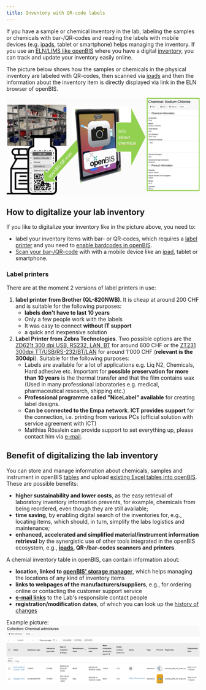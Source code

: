 ```yaml
---
title: Inventory with QR-code labels
---
```


If you have a sample or chemical inventory in the lab, labeling the samples or chemicals with bar-/QR-codes and reading the labels with mobile devices (e.g. [ipads](./ipads.md), tablet or smartphone) helps managing the inventory. 
If you use an [ELN/LIMS like openBIS](https://openbis.readthedocs.io/en/latest/user-documentation/general-users/general-overview.html) where you have a digital [inventory](https://openbis.readthedocs.io/en/latest/user-documentation/general-users/inventory-of-materials-and-methods.html#), you can track and update your inventory easily online. 

The picture below shows how the samples or chemicals in the physical inventory are labeled with QR-codes, then scanned via [ipads](./ipads.md) and then the information about the inventory item is directly displayed via link in the ELN browser of openBIS.

![picture of openBIS digital inventory](src/assets/openBIS/Bild/openBIS_digital_inventory.png)

## How to digitalize your lab inventory

If you like to digitalize your inventory like in the picture above, you need to:

- label your inventory items with bar- or QR-codes, which requires a [label printer](#label-printers) and you need to [enable bardcodes in openBIS](https://openbis.readthedocs.io/en/latest/user-documentation/general-users/barcodes.html#id1).
- [Scan your bar-/QR-code](https://openbis.readthedocs.io/en/latest/user-documentation/general-users/barcodes.html#scan-barcodes-from-mobile-devices) with with a mobile device like an [ipad](./ipads.md), tablet or smartphone.

### Label printers
There are at the moment 2 versions of label printers in use:

1. **label printer from Brother (QL-820NWB)**. It is cheap at around 200 CHF and is suitable for the following purposes:
   - **labels don't have to last 10 years**
   - Only a few people work with the labels
   - It was easy to connect **without IT support**
   - a quick and inexpensive solution
1. **Label Printer from Zebra Technologies**. Two possible options are the [ZD621t 300 dpi USB, RS232, LAN, BT](https://www.brack.ch/zebra-technologies-etikettendrucker-zd621t-300-dpi-usb-1208057) for around 600 CHF or the [ZT231 300dpi TT/USB/RS-232/BT/LAN](https://www.brack.ch/zebra-technologies-etikettendrucker-zt231-300dpi-tt-usb-rs-232-bt-lan-1451808) for around 1'000 CHF (**relevant is the 300dpi**). Suitable for the following purposes:
   - Labels are available for a lot of applications e.g. Liq N2, Chemicals, Hard adhesive etc. Important for **possible preservation for more than 10 years** is the thermal transfer and that the film contains wax (Used in many professional laboratories e.g. medical, pharmaceutical research, shipping etc.)
   - **Professional programme called "NiceLabel" available** for creating label designs.
   - **Can be connected to the Empa network**. **ICT provides support** for the connection, i.e. printing from various PCs (official solution with service agreement with ICT)
   - Matthias Rösslein can provide support to set everything up, please contact him via [e-mail](mailto:matthias.roesslein@empa.ch).

## Benefit of digitalizing the lab inventory

You can store and manage information about chemicals, samples and instrument in openBIS [tables](https://openbis.readthedocs.io/en/latest/user-documentation/general-users/additional-functionalities.html#tables) and upload [existing Excel tables into openBIS](../3_Use_Cases_of_labs/Table_Excel_into_openBIS.md). These are possible benefits:

- **higher sustainability and lower costs**, as the easy retrieval of laboratory inventory information prevents, for example, chemicals from being reordered, even though they are still available; 
- **time saving**, by enabling digital search of the inventories for, e.g., locating items, which should, in turn, simplify the labs logistics and maintenance; 
- **enhanced, accelerated and simplified material/instrument information retrieval** by the synergistic use of other tools integrated in the openBIS ecosystem, e.g., **[ipads](./ipads.md), QR-/bar-codes scanners and printers**. 

A chemial inventory table in openBIS, can contain information about:

- **location, linked to [openBIS' storage manager](https://openbis.readthedocs.io/en/latest/user-documentation/general-users/managing-storage-of-samples.html)**, which helps managing the locations of any kind of inventory items 
- **links to webpages of the manufacturers/suppliers**, e.g., for ordering online or contacting the customer support service 
- **[e-mail links](./property_email.md)** to the Lab's responsible contact people
- **registration/modification dates**, of which you can look up the [history of changes](https://openbis.readthedocs.io/en/latest/user-documentation/general-users/additional-functionalities.html#entity-history)

Example picture:
![Chemical inventory](src/assets/openBIS/Bild/Chemical_inventory.png)

